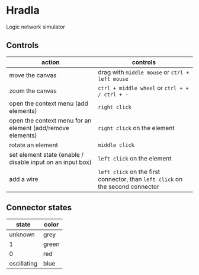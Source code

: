 # Hradla
Logic network simulator

## Controls
| action | controls  |
|---|---|
| move the canvas | drag with `middle mouse` or `ctrl + left mouse` |
| zoom the canvas | `ctrl + middle wheel` or `ctrl + + / ctrl + -` |
| open the context menu (add elements) | `right click` |
| open the context menu for an element (add/remove elements) | `right click` on the element |
| rotate an element | `middle click` |
| set element state (enable / disable input on an input box) | `left click` on the element |
| add a wire | `left click` on the first connector, than `left click` on the second connector |

## Connector states
| state | color |
|---|---|
| unknown | <!-- color unknown --> grey |
| 1 | <!-- color on --> green |
| 0 | <!-- color off --> red |
| oscillating | <!-- color oscillating --> blue |
